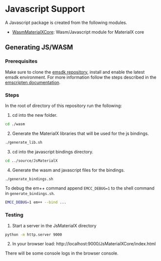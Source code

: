 # Javascript Support

A Javascript package is created from the following modules.

- [WasmMaterialXCore](WasmMaterialXCore): Wasm/Javascript module for MaterialX core

## Generating JS/WASM

### Prerequisites

Make sure to clone the [emsdk repository](https://github.com/emscripten-core/emsdk), install and enable the latest emsdk environment.
For more information follow the steps described in the [emscripten documentation](https://emscripten.org/docs/getting_started/downloads.html). 

### Steps
In the root of directory of this repository run the following:

1. cd into the new folder.

```sh
cd ./wasm
```

2. Generate the MaterialX libraries that will be used for the js bindings. 

```sh
./generate_lib.sh
```

3. cd into the javascript bindings directory. 

```sh
cd ../source/JsMaterialX
```

4. Generate the wasm and javascript files for the bindings.

```sh
./generate_bindings.sh
```

To debug the em++ command append `EMCC_DEBUG=1` to the shell command in `generate_bindings.sh`.

```sh
EMCC_DEBUG=1 em++ --bind ...
```


### Testing

1. Start a server in the JsMaterialX directory

```sh
python -m http.server 9000
```

2. In your browser load: http://localhost:9000/JsMaterialXCore/index.html

There will be some console logs in the browser console. 

